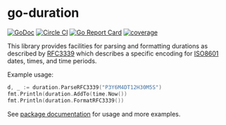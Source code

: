 # go-duration

[![GoDoc](https://godoc.org/github.com/timberio/go-duration?status.svg)](http://godoc.org/github.com/timberio/go-duration)
[![Circle CI](https://circleci.com/gh/timberio/go-duration.svg?style=svg)](https://circleci.com/gh/timberio/go-duration)
[![Go Report Card](https://goreportcard.com/badge/github.com/timberio/go-duration)](https://goreportcard.com/report/github.com/timberio/go-duration)
[![coverage](https://gocover.io/_badge/github.com/timberio/go-duration?0 "coverage")](http://gocover.io/github.com/timberio/go-duration)

This library provides facilities for parsing and formatting durations as described by
[RFC3339](https://tools.ietf.org/html/rfc3339) which describes a specific encoding for
[ISO8601](https://tools.ietf.org/html/rfc3339#ref-ISO8601) dates, times, and time periods.

Example usage:

```go
d, _ := duration.ParseRFC3339("P3Y6M4DT12H30M5S")
fmt.Println(duration.AddTo(time.Now())
fmt.Println(duration.FormatRFC3339())
```

See [package documentation](http://godoc.org/github.com/timberio/go-duration) for usage and more examples.

